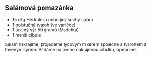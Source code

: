 ## Salámová pomazánka

* 15 dkg Herkulesu nebo jiný suchý salám
* 1 polotučný tvaroh (ve vaničce)
* 1 tavený sýr 50 gramů (Madetka)
* 1 menší cibule

Salám nakrájíme, projedeme tyčovým mixérem společně s tvarohem a taveným sýrem.
Přidáme na jemno nakrájenou cibulku, opepříme.